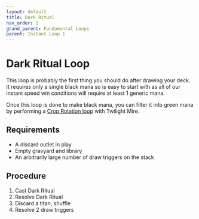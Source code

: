 ```yaml
---
layout: default
title: Dark Ritual
nav_order: 1
grand_parent: Fundamental Loops
parent: Instant Loop 1
---
```


# Dark Ritual Loop

This loop is probably the first thing you should do after drawing your deck. It requires only a single black mana so is easy to start with as all of our instant speed win conditions will require at least 1 generic mana.

Once this loop is done to make black mana, you can filter it into green mana by performing a [Crop Rotation loop](./crop-rotation.md) with Twilight Mire.

## Requirements 

* A discard outlet in play
* Empty gravyard and library
* An arbitrarily large number of draw triggers on the stack

## Procedure

1. Cast Dark Ritual
1. Resolve Dark Ritual
1. Discard a titan, shuffle
1. Resolve 2 draw triggers
